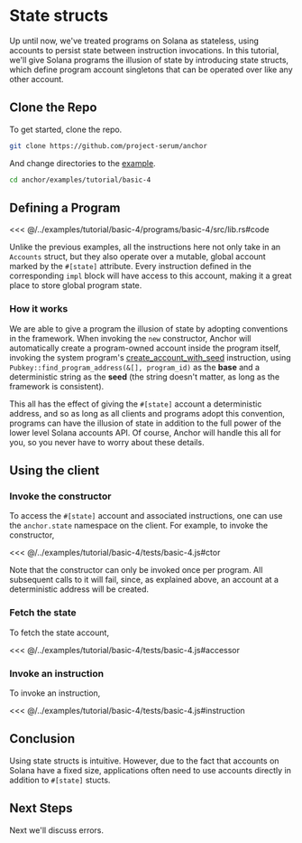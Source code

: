 # State structs

Up until now, we've treated programs on Solana as stateless, using accounts to persist
state between instruction invocations. In this tutorial, we'll give Solana programs the
illusion of state by introducing state structs, which define program account
singletons that can be operated over like any other account.

## Clone the Repo

To get started, clone the repo.

```bash
git clone https://github.com/project-serum/anchor
```

And change directories to the [example](https://github.com/project-serum/anchor/tree/master/examples/tutorial/basic-4).

```bash
cd anchor/examples/tutorial/basic-4
```

## Defining a Program

<<< @/../examples/tutorial/basic-4/programs/basic-4/src/lib.rs#code

Unlike the previous examples, all the instructions here not only take in an `Accounts`
struct, but they also operate over a mutable, global account marked by the `#[state]`
attribute. Every instruction defined in the corresponding `impl` block will have access
to this account, making it a great place to store global program state.

### How it works

We are able to give a program the illusion of state by adopting conventions in the framework.  When invoking the `new` constructor, Anchor will automatically create a
program-owned account inside the program itself, invoking the system program's [create_account_with_seed](https://docs.rs/solana-program/1.5.5/solana_program/system_instruction/fn.create_account_with_seed.html) instruction, using `Pubkey::find_program_address(&[], program_id)` as the **base** and a deterministic string as the **seed** (the string doesn't
matter, as long as the framework is consistent).

This all has the effect of
giving the `#[state]` account a deterministic address, and so as long as all clients
and programs adopt this convention, programs can have the illusion of state in addition
to the full power of the lower level Solana accounts API. Of course, Anchor will handle this all for you, so you never have to worry about these details.

## Using the client

### Invoke the constructor

To access the `#[state]` account and associated instructions, one can use the
`anchor.state` namespace on the client. For example, to invoke the constructor,

<<< @/../examples/tutorial/basic-4/tests/basic-4.js#ctor

Note that the constructor can only be invoked once per program. All subsequent calls
to it will fail, since, as explained above, an account at a deterministic address
will be created.

### Fetch the state

To fetch the state account,

<<< @/../examples/tutorial/basic-4/tests/basic-4.js#accessor

### Invoke an instruction

To invoke an instruction,

<<< @/../examples/tutorial/basic-4/tests/basic-4.js#instruction

## Conclusion

Using state structs is intuitive. However, due to the fact that accounts
on Solana have a fixed size, applications often need to use accounts
directly in addition to `#[state]` stucts.

## Next Steps

Next we'll discuss errors.
